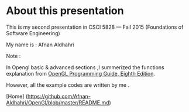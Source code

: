 # About this presentation

This is my second presentation in CSCI 5828 — Fall 2015 (Foundations of Software Engineering)

My name is : Afnan Aldhahri

Note :

In Opengl basic & advanced sections ,I summerized the functions explanation from [OpenGL Programming Guide, Eighth Edition](http://www.ics.uci.edu/~gopi/CS211B/opengl_programming_guide_8th_edition.pdf).

However, all the example codes are written by me .

[Home] (https://github.com/Afnan-Aldhahri/OpenGl/blob/master/README.md) 
